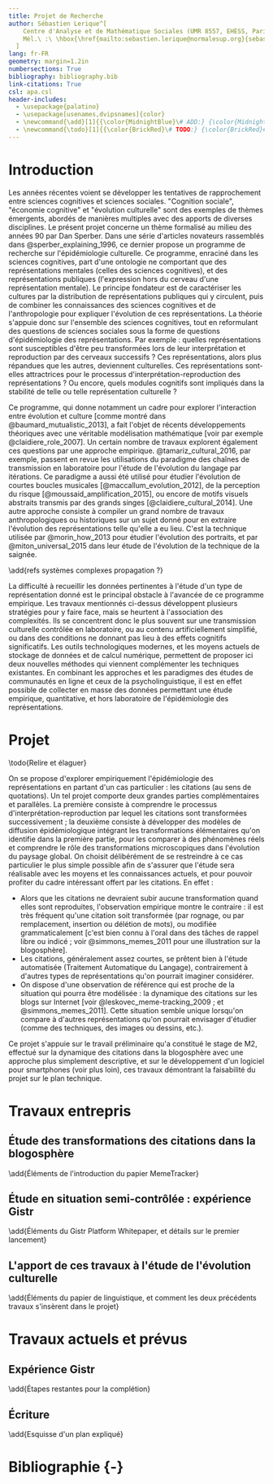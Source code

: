 ```yaml
---
title: Projet de Recherche
author: Sébastien Lerique^[
    Centre d'Analyse et de Mathématique Sociales (UMR 8557, EHESS, Paris).
    Mél.\ :\ \hbox{\href{mailto:sebastien.lerique@normalesup.org}{sebastien.lerique@normalesup.org}}.
  ]
lang: fr-FR
geometry: margin=1.2in
numbersections: True
bibliography: bibliography.bib
link-citations: True
csl: apa.csl
header-includes:
  - \usepackage{palatino}
  - \usepackage[usenames,dvipsnames]{color}
  - \newcommand{\add}[1]{{\color{MidnightBlue}\# ADD:} {\color{MidnightBlue}#1}}
  - \newcommand{\todo}[1]{{\color{BrickRed}\# TODO:} {\color{BrickRed}#1}}
---
```



Introduction
============

Les années récentes voient se développer les tentatives de rapprochement entre sciences cognitives et sciences sociales.
"Cognition sociale", "économie cognitive" et "évolution culturelle" sont des exemples de thèmes émergents, abordés de manières multiples avec des apports de diverses disciplines.
Le présent projet concerne un thème formalisé au milieu des années 90 par Dan Sperber.
Dans une série d'articles novateurs rassemblés dans @sperber_explaining_1996, ce dernier propose un programme de recherche sur l'épidémiologie culturelle.
Ce programme, enraciné dans les sciences cognitives, part d'une ontologie ne comportant que des représentations mentales (celles des sciences cognitives), et des représentations publiques (l'expression hors du cerveau d'une représentation mentale).
Le principe fondateur est de caractériser les cultures par la distribution de représentations publiques qui y circulent, puis de combiner les connaissances des sciences cognitives et de l'anthropologie pour expliquer l'évolution de ces représentations.
La théorie s'appuie donc sur l'ensemble des sciences cognitives, tout en reformulant des questions de sciences sociales sous la forme de questions d'épidémiologie des représentations.
Par exemple : quelles représentations sont susceptibles d'être peu transformées lors de leur interprétation et reproduction par des cerveaux successifs ?
Ces représentations, alors plus répandues que les autres, deviennent culturelles.
Ces représentations sont-elles attractrices pour le processus d'interprétation-reproduction des représentations ?
Ou encore, quels modules cognitifs sont impliqués dans la stabilité de telle ou telle représentation culturelle ?

Ce programme, qui donne notamment un cadre pour explorer l'interaction entre évolution et culture [comme montré dans @baumard_mutualistic_2013], a fait l'objet de récents développements théoriques avec une véritable modélisation mathématique [voir par exemple @claidiere_role_2007].
Un certain nombre de travaux explorent également ces questions par une approche empirique.
@tamariz_cultural_2016, par exemple, passent en revue les utilisations du paradigme des chaînes de transmission en laboratoire pour l'étude de l'évolution du langage par itérations.
Ce paradigme a aussi été utilisé pour étudier l'évolution de courtes boucles musicales [@maccallum_evolution_2012], de la perception du risque [@moussaid_amplification_2015], ou encore de motifs visuels abstraits transmis par des grands singes [@claidiere_cultural_2014].
Une autre approche consiste à compiler un grand nombre de travaux anthropologiques ou historiques sur un sujet donné pour en extraire l'évolution des représentations telle qu'elle a eu lieu.
C'est la technique utilisée par @morin_how_2013 pour étudier l'évolution des portraits, et par @miton_universal_2015 dans leur étude de l'évolution de la technique de la saignée.

\add{refs systèmes complexes propagation ?}

La difficulté à recueillir les données pertinentes à l'étude d'un type de représentation donné est le principal obstacle à l'avancée de ce programme empirique.
Les travaux mentionnés ci-dessus développent plusieurs stratégies pour y faire face, mais se heurtent à l'association des complexités.
Ils se concentrent donc le plus souvent sur une transmission culturelle contrôlée en laboratoire, ou au contenu artificiellement simplifié, ou dans des conditions ne donnant pas lieu à des effets cognitifs significatifs.
Les outils technologiques modernes, et les moyens actuels de stockage de données et de calcul numérique, permettent de proposer ici deux nouvelles méthodes qui viennent complémenter les techniques existantes.
En combinant les approches et les paradigmes des études de communautés en ligne et ceux de la psycholinguistique, il est en effet possible de collecter en masse des données permettant une étude empirique, quantitative, et hors laboratoire de l'épidémiologie des représentations.

Projet
======

\todo{Relire et élaguer}

On se propose d'explorer empiriquement l'épidémiologie des représentations en partant d'un cas particulier :
les citations (au sens de quotations).
Un tel projet comporte deux grandes parties complémentaires et parallèles.
La première consiste à comprendre le processus d'interprétation-reproduction par lequel les citations sont transformées successivement ;
la deuxième consiste à développer des modèles de diffusion épidémiologique intégrant les transformations élémentaires qu'on identifie dans la première partie, pour les comparer à des phénomènes réels et comprendre le rôle des transformations microscopiques dans l'évolution du paysage global.
On choisit délibérément de se restreindre à ce cas particulier le plus simple possible afin de s'assurer que l'étude sera réalisable avec les moyens et les connaissances actuels, et pour pouvoir profiter du cadre intéressant offert par les citations.
En effet :

- Alors que les citations ne devraient subir aucune transformation quand elles sont reproduites, l'observation empirique montre le contraire :
  il est très fréquent qu'une citation soit transformée (par rognage, ou par remplacement, insertion ou délétion de mots), ou modifiée grammaticalement
  [c'est bien connu à l'oral dans des tâches de rappel libre ou indicé ;
  voir @simmons_memes_2011 pour une illustration sur la blogosphère].
- Les citations, généralement assez courtes, se prêtent bien à l'étude automatisée (Traitement Automatique du Langage), contrairement à d'autres types de représentations qu'on pourrait imaginer considérer.
- On dispose d'une observation de référence qui est proche de la situation qui pourra être modélisée :
  la dynamique des citations sur les blogs sur Internet [voir @leskovec_meme-tracking_2009 ; et @simmons_memes_2011].
Cette situation semble unique lorsqu'on compare à d'autres représentations qu'on pourrait envisager d'étudier (comme des techniques, des images ou dessins, etc.).

Ce projet s'appuie sur le travail préliminaire qu'a constitué le stage de M2, effectué sur la dynamique des citations dans la blogosphère avec une approche plus simplement descriptive, et sur le développement d'un logiciel pour smartphones (voir plus loin), ces travaux démontrant la faisabilité du projet sur le plan technique.

Travaux entrepris
=================

Étude des transformations des citations dans la blogosphère
-----------------------------------------------------------

\add{Éléments de l'introduction du papier MemeTracker}

Étude en situation semi-contrôlée : expérience Gistr
-----------------------------------------------------

\add{Éléments du Gistr Platform Whitepaper, et détails sur le premier lancement}

L'apport de ces travaux à l'étude de l'évolution culturelle
-----------------------------------------------------------

\add{Éléments du papier de linguistique, et comment les deux précédents travaux s'insèrent dans le projet}

Travaux actuels et prévus
=========================

Expérience Gistr
----------------

\add{Étapes restantes pour la complétion}

Écriture
--------

\add{Esquisse d'un plan expliqué}

Bibliographie {-}
=============
